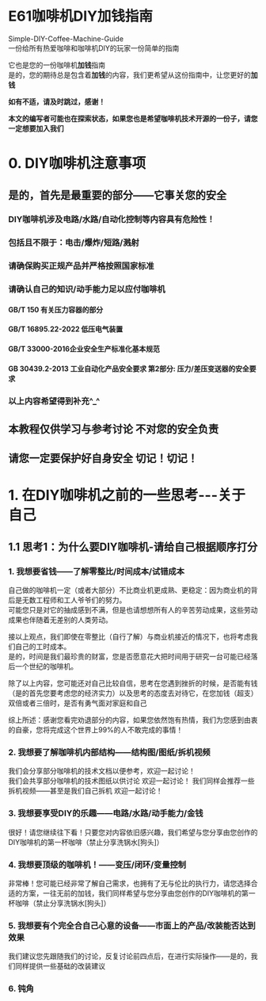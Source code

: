 # E61咖啡机DIY加钱指南  
Simple-DIY-Coffee-Machine-Guide  
一份给所有热爱咖啡和咖啡机DIY的玩家一份简单的指南  


它也是您的一份咖啡机**加钱**指南  
是的，您的期待总是包含着**加钱**的内容，我们更希望从这份指南中，让您更好的**加钱**  


**如有不适，请及时跳过，感谢！**


**本文的编写者可能也在探索状态，如果您也是希望咖啡机技术开源的一份子，请您一定想要加入我们**

# 0. DIY咖啡机注意事项  
## 是的，首先是最重要的部分——它事关您的安全 ##
### DIY咖啡机涉及电路/水路/自动化控制等内容具有危险性！
  
### 包括且不限于：电击/爆炸/短路/溅射  

### 请确保购买正规产品并严格按照国家标准  

### 请确认自己的知识/动手能力足以应付咖啡机  

#### GB/T 150  有关压力容器的部分 

#### GB/T 16895.22-2022  低压电气装置  

#### GB/T 33000-2016企业安全生产标准化基本规范  

#### GB 30439.2-2013 工业自动化产品安全要求 第2部分: 压力/差压变送器的安全要求  

### 以上内容希望得到补充^_^

## 本教程仅供学习与参考讨论 不对您的安全负责

## 请您一定要保护好自身安全 切记！切记！

# 1. 在DIY咖啡机之前的一些思考---关于自己
## 1.1 思考1：为什么要DIY咖啡机-请给自己根据顺序打分
### 1. 我想要省钱——了解零整比/时间成本/试错成本

自己做的咖啡机一定（或者大部分）不比商业机更成熟、更稳定：因为商业机的背后是无数工程师和工人爷爷们的努力。  
可能您只是对它的抽成感到不满，但是也请想想所有人的辛苦劳动成果，这些劳动成果也伴随着无差别的人类劳动。

接以上观点，我们即使在零整比（自行了解）与商业机接近的情况下，也将考虑我们自己的工时成本。  
是的，时间是我们最珍贵的财富，您是否愿意花大把时间用于研究一台可能已经落后一个世纪的咖啡机。

除了以上内容，您可能还对自己比较自信，思考在您遇到挫折的时候，是否能有钱（是的首先您要考虑您的经济实力）以及思考的态度去对待它，在您加钱（超支）双倍或者三倍时，是否有勇气面对家庭和自己

综上所述：感谢您看完劝退部分的内容，如果您依然饱有热情，我们为您感到由衷的自豪，您将完成这个世界上99%的人不敢完成的事情！

### 2. 我想要了解咖啡机内部结构——结构图/图纸/拆机视频

我们会分享部分咖啡机的技术文档以便参考，欢迎一起讨论！  
我们会共享部分咖啡机的技术图纸以供讨论  欢迎一起讨论！
我们同样会推荐一些拆机视频——甚至是我们自己拆机  欢迎一起讨论！

### 3. 我想要享受DIY的乐趣——电路/水路/动手能力/金钱

很好！请您继续往下看！只要您对内容依旧感兴趣，我们希望与您分享由您创作的DIY咖啡机的第一杯咖啡（禁止分享洗锅水[狗头]）

### 4. 我想要顶级的咖啡机！——变压/闭环/变量控制

非常棒！您可能已经非常了解自己需求，也拥有了无与伦比的执行力，请您选择合适的方案，一往无前的加钱，我们同样希望与您分享由您创作的DIY咖啡机的第一杯咖啡（禁止分享洗锅水[狗头]）  

### 5. 我想要有个完全合自己心意的设备——市面上的产品/改装能否达到效果

我们建议您先跟随我们的讨论，反复讨论前四点后，在进行实际操作——是的，我们同样提供一些基础的改装建议

### 6. 钝角




